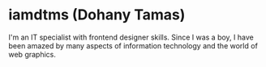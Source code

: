 # iamdtms (Dohany Tamas)

I'm an IT specialist with frontend designer skills. Since I was a boy, I have been amazed by many aspects of information technology and the world of web graphics.
